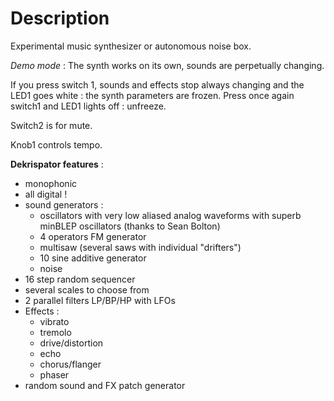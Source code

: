 # Description
Experimental music synthesizer or autonomous noise box.

*Demo mode* : The synth works on its own, sounds are perpetually changing.

If you press switch 1, sounds and effects stop always changing and the LED1 goes white : the synth parameters are frozen. Press once again switch1 and LED1 lights off : unfreeze.

Switch2 is for mute.

Knob1 controls tempo.

**Dekrispator features** :

 * monophonic
 * all digital !
 * sound generators :
   * oscillators with very low aliased analog waveforms with superb minBLEP oscillators (thanks to Sean Bolton)
   * 4 operators FM generator
   * multisaw (several saws with individual "drifters")
   * 10 sine additive generator
   * noise
 * 16 step random sequencer
 * several scales to choose from
 * 2 parallel filters LP/BP/HP with LFOs
 * Effects :
   * vibrato
   * tremolo
   * drive/distortion
   * echo
   * chorus/flanger
   * phaser
 * random sound and FX patch generator


